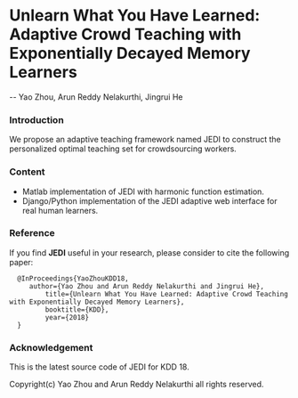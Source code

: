 # Unlearn What You Have Learned: Adaptive Crowd Teaching with Exponentially Decayed Memory Learners
-- Yao Zhou, Arun Reddy Nelakurthi, Jingrui He

### Introduction
We propose an adaptive teaching framework named JEDI to construct the personalized optimal teaching set for crowdsourcing workers. 

### Content
- Matlab implementation of JEDI with harmonic function estimation.
- Django/Python implementation of the JEDI adaptive web interface for real human learners.

### Reference
If you find **JEDI** useful in your research, please consider to cite the following paper:

	  @InProceedings{YaoZhouKDD18,
	     author={Yao Zhou and Arun Reddy Nelakurthi and Jingrui He},
             title={Unlearn What You Have Learned: Adaptive Crowd Teaching with Exponentially Decayed Memory Learners},
             booktitle={KDD},
             year={2018}
	  }


### Acknowledgement
This is the latest source code of JEDI for KDD 18.

Copyright(c) Yao Zhou and Arun Reddy Nelakurthi all rights reserved.
